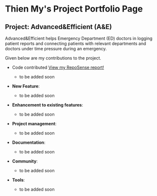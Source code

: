 # Thien My's Project Portfolio Page

## Project: Advanced&Efficient (A&E)
Advanced&Efficient helps Emergency Department (ED) doctors in logging patient reports and connecting patients with relevant departments and doctors under time pressure during an emergency.


Given below are my contributions to the project.

* Code contributed
  [View my RepoSense report!](https://nus-cs2103-ay2324s1.github.io/tp-dashboard/?search=thienmy0&breakdown=true)
  * to be added soon

* **New Feature**:
  * to be added soon

* **Enhancement to existing features**:
  * to be added soon

* **Project management**:
  * to be added soon

* **Documentation**:
  * to be added soon

* **Community**:
  * to be added soon

* **Tools**:
  * to be added soon
